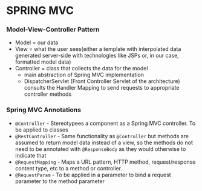 # SPRING MVC

### Model-View-Controller Pattern
* Model = our data
* View = what the user sees(either a template with interpolated data generated server-side with technologies like JSPs or, in our case, formatted model data)
* Controller = class that collects the data for the model
    * main abstraction of Spring MVC implementation 
    * DispatcherServlet (Front Controller Servlet of the architecture) consults the Handler Mapping to send requests to appropriate controller methods

### Spring MVC Annotations 
* `@Controller` - Stereotypees a component as a Spring MVC controller. To be applied to classes
* `@RestController` - Same functionality as `@Controller` but methods are assumed to return model data instead of a view, so the methods do not need to be annotated with `@ResponseBody` as they would otherwise to indicate that
* `@RequestMapping` - Maps a URL pattern, HTTP method, request/response content type, etc to a method or controller. 
* `@RequestParam` - To be applied in a parameter to bind a request parameter to the method parameter

